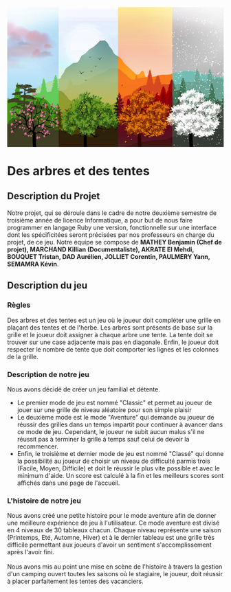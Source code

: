 ﻿<img src="./Assets/ImgPresentation.jpg" width="1500" align="center">

# Des arbres et des tentes

## Description du Projet


Notre projet, qui se déroule dans le cadre de notre deuxième semestre de troisième année de licence Informatique, a pour but de nous faire programmer en langage Ruby une version, fonctionnelle sur une interface dont les spécificitées seront précisées par nos professeurs en charge du projet, de ce jeu. Notre équipe se compose de **MATHEY Benjamin (Chef de projet), MARCHAND Killian (Documentaliste), AKRATE El Mehdi, BOUQUET Tristan, DAD Aurélien, JOLLIET Corentin, PAULMERY Yann, SEMAMRA Kévin**.<br/>

## Description du jeu

### Règles
Des arbres et des tentes est un jeu où le joueur doit compléter une grille en plaçant des tentes et de l'herbe. Les arbres sont présents de base sur la grille et le joueur doit assigner à chaque arbre une tente. La tente doit se trouver sur une case adjacente mais pas en diagonale. Enfin, le joueur doit respecter le nombre de tente que doit comporter les lignes et les colonnes de la grille.<br/>

### Description de notre jeu
Nous avons décidé de créer un jeu familial et détente. <br/>
- Le premier mode de jeu est nommé "Classic" et permet au joueur de jouer sur une grille de niveau aléatoire pour son simple plaisir<br/>
- Le deuxième mode est le mode "Aventure" qui demande au joueur de réussir des grilles dans un temps impartit pour continuer à avancer dans ce mode de jeu. Cependant, le joueur ne subit aucun malus s'il ne réussit pas à terminer la grille à temps sauf celui de devoir la recommencer.<br/>
- Enfin, le troisième et dernier mode de jeu est nommé "Classé" qui donne la possibilité au joueur de choisir un niveau de difficulté parmis trois (Facile, Moyen, Difficile) et doit le réussir le plus vite possible et avec le minimum d'aide. Un score est calculé à la fin et les meilleurs scores sont affichés dans une page de l'accueil.<br/>

### L'histoire de notre jeu
Nous avons créé une petite histoire pour le mode aventure afin de donner une meilleure expérience de jeu à l'utilisateur. Ce mode aventure est divisé en 4 niveaux de 30 tableaux chacun. Chaque niveau représente une saison (Printemps, Eté, Automne, Hiver) et à le dernier tableau est une grille très difficile permettant aux joueurs d'avoir un sentiment s'accomplissement après l'avoir fini.<br/><br/>
Nous avons mis au point une mise en scène de l'histoire à travers la gestion d'un camping ouvert toutes les saisons où le stagiaire, le joueur, doit réussir à placer parfaitement les tentes des vacanciers.<br/>